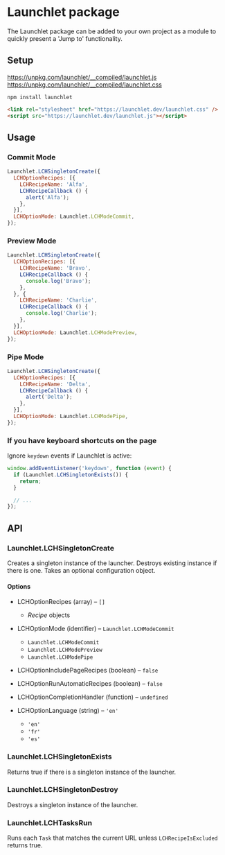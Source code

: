 # Launchlet package

The Launchlet package can be added to your own project as a module to quickly present a 'Jump to' functionality.

## Setup

https://unpkg.com/launchlet/__compiled/launchlet.js
https://unpkg.com/launchlet/__compiled/launchlet.css

```
npm install launchlet
```

```html
<link rel="stylesheet" href="https://launchlet.dev/launchlet.css" />
<script src="https://launchlet.dev/launchlet.js"></script>

```

## Usage

### Commit Mode

```javascript
Launchlet.LCHSingletonCreate({
  LCHOptionRecipes: [{
    LCHRecipeName: 'Alfa',
    LCHRecipeCallback () {
      alert('Alfa');
    },
  }],
  LCHOptionMode: Launchlet.LCHModeCommit,
});
```

### Preview Mode

```javascript
Launchlet.LCHSingletonCreate({
  LCHOptionRecipes: [{
    LCHRecipeName: 'Bravo',
    LCHRecipeCallback () {
      console.log('Bravo');
    },
  }, {
    LCHRecipeName: 'Charlie',
    LCHRecipeCallback () {
      console.log('Charlie');
    },
  }],
  LCHOptionMode: Launchlet.LCHModePreview,
});
```

### Pipe Mode

```javascript
Launchlet.LCHSingletonCreate({
  LCHOptionRecipes: [{
    LCHRecipeName: 'Delta',
    LCHRecipeCallback () {
      alert('Delta');
    },
  }],
  LCHOptionMode: Launchlet.LCHModePipe,
});
```

### If you have keyboard shortcuts on the page

Ignore `keydown` events if Launchlet is active:

```javascript
window.addEventListener('keydown', function (event) {
  if (Launchlet.LCHSingletonExists()) {
    return;
  }

  // ...
});
```

## API

### Launchlet.LCHSingletonCreate

Creates a singleton instance of the launcher. Destroys existing instance if there is one. Takes an optional configuration object.

#### Options

- LCHOptionRecipes (array) – `[]`
    - *Recipe* objects

- LCHOptionMode (identifier) – `Launchlet.LCHModeCommit`
    - `Launchlet.LCHModeCommit`
    - `Launchlet.LCHModePreview`
    - `Launchlet.LCHModePipe`

- LCHOptionIncludePageRecipes (boolean) – `false`

- LCHOptionRunAutomaticRecipes (boolean) – `false`

- LCHOptionCompletionHandler (function) – `undefined`

- LCHOptionLanguage (string) – `'en'`
    - `'en'`
    - `'fr'`
    - `'es'`

### Launchlet.LCHSingletonExists

Returns true if there is a singleton instance of the launcher.

### Launchlet.LCHSingletonDestroy

Destroys a singleton instance of the launcher.

### Launchlet.LCHTasksRun

Runs each `Task` that matches the current URL unless `LCHRecipeIsExcluded` returns true.
